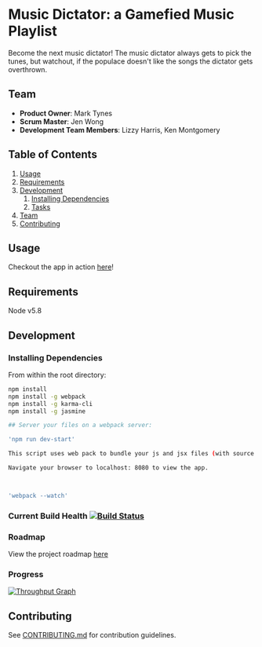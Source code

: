 # Music Dictator: a Gamefied Music Playlist
Become the next music dictator! The music dictator always gets to pick the tunes, but watchout, if the populace doesn't like the songs the dictator gets overthrown. 

## Team

  - __Product Owner__: Mark Tynes
  - __Scrum Master__: Jen Wong
  - __Development Team Members__: Lizzy Harris, Ken Montgomery

## Table of Contents

1. [Usage](#Usage)
1. [Requirements](#requirements)
1. [Development](#development)
    1. [Installing Dependencies](#installing-dependencies)
    1. [Tasks](#tasks)
1. [Team](#team)
1. [Contributing](#contributing)

## Usage

Checkout the app in action [here](http://crunchytunes.com)!

## Requirements

Node v5.8

## Development

### Installing Dependencies

From within the root directory:

```sh
npm install
npm install -g webpack
npm install -g karma-cli
npm install -g jasmine 

## Server your files on a webpack server:

'npm run dev-start'

This script uses web pack to bundle your js and jsx files (with source maps), watches the files for changes to trigger a new bundle, and starts your node server on localhost:8080.

Navigate your browser to localhost: 8080 to view the app.



'webpack --watch'


```

### Current Build Health [![Build Status](https://travis-ci.org/ImmaculateHangover/crunchy-tunes.svg?branch=master)](https://travis-ci.org/ImmaculateHangover/crunchy-tunes)

### Roadmap

View the project roadmap [here](https://waffle.io/unassumingQuasar/crunchyTunes)



### Progress

[![Throughput Graph](https://waffle.io/unassumingQuasar/crunchyTunes/metrics/throughput)](https://waffle.io/unassumingQuasar/crunchyTunes/metrics/throughput)


## Contributing

See [CONTRIBUTING.md](CONTRIBUTING.md) for contribution guidelines.
